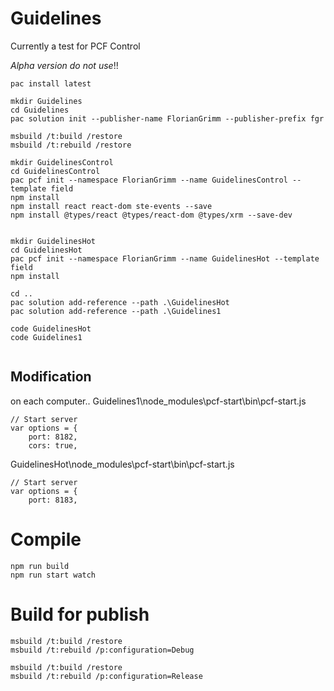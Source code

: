 # Guidelines

Currently a test for PCF Control

*Alpha version do not use*!!

```
pac install latest

mkdir Guidelines
cd Guidelines
pac solution init --publisher-name FlorianGrimm --publisher-prefix fgr

msbuild /t:build /restore
msbuild /t:rebuild /restore

mkdir GuidelinesControl
cd GuidelinesControl
pac pcf init --namespace FlorianGrimm --name GuidelinesControl --template field
npm install
npm install react react-dom ste-events --save
npm install @types/react @types/react-dom @types/xrm --save-dev


mkdir GuidelinesHot
cd GuidelinesHot
pac pcf init --namespace FlorianGrimm --name GuidelinesHot --template field
npm install

cd ..
pac solution add-reference --path .\GuidelinesHot
pac solution add-reference --path .\Guidelines1

code GuidelinesHot
code Guidelines1


```

## Modification 
on each computer..
Guidelines1\node_modules\pcf-start\bin\pcf-start.js
```
// Start server
var options = {
    port: 8182,
    cors: true,
```

GuidelinesHot\node_modules\pcf-start\bin\pcf-start.js
```
// Start server
var options = {
    port: 8183,

```

# Compile
```
npm run build
npm run start watch
```

# Build for publish

```
msbuild /t:build /restore
msbuild /t:rebuild /p:configuration=Debug
```


```
msbuild /t:build /restore
msbuild /t:rebuild /p:configuration=Release
```